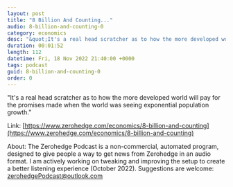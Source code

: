 ```yaml
---
layout: post
title: "8 Billion And Counting..."
audio: 8-billion-and-counting-0
category: economics
desc: "&quot;It's a real head scratcher as to how the more developed world will pay for the promises made when the world was seeing exponential population growth.&quot;"
duration: 00:01:52
length: 112
datetime: Fri, 18 Nov 2022 21:40:00 +0000
tags: podcast
guid: 8-billion-and-counting-0
order: 0
---
```

&quot;It's a real head scratcher as to how the more developed world will pay for the promises made when the world was seeing exponential population growth.&quot;

Link: [https://www.zerohedge.com/economics/8-billion-and-counting](https://www.zerohedge.com/economics/8-billion-and-counting)

About: The Zerohedge Podcast is a non-commercial, automated program, designed to give people a way to get news from Zerohedge in an audio format.  I am actively working on tweaking and improving the setup to create a better listening experience (October 2022).  Suggestions are welcome: [zerohedgePodcast@outlook.com](mailto:zerohedgePodcast@outlook.com)